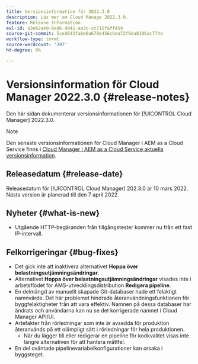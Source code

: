 ```yaml
---
title: Versionsinformation för 2022.3.0
description: Läs mer om Cloud Manage 2022.3.0.
feature: Release Information
exl-id: a3eb2ae9-6ed6-4941-aa3c-cc715faff459
source-git-commit: 5ced643fabe0a670e456cbea72f9da8196ac774a
workflow-type: tm+mt
source-wordcount: '207'
ht-degree: 0%

---
```


# Versionsinformation för Cloud Manager 2022.3.0 {#release-notes}

Den här sidan dokumenterar versionsinformationen för [!UICONTROL Cloud Manager] 2022.3.0.

>[!NOTE]
>
>Den senaste versionsinformationen för Cloud Manager i AEM as a Cloud Service finns i [Cloud Manager i AEM as a Cloud Service aktuella versionsinformation](https://experienceleague.adobe.com/en/docs/experience-manager-cloud-service/content/release-notes/cloud-manager/current).

## Releasedatum {#release-date}

Releasedatum för [!UICONTROL Cloud Manager] 202.3.0 är 10 mars 2022. Nästa version är planerad till den 7 april 2022.

## Nyheter {#what-is-new}

* Utgående HTTP-begäranden från tillgångstester kommer nu från ett fast IP-intervall.


## Felkorrigeringar {#bug-fixes}

* Det gick inte att inaktivera alternativet **Hoppa över belastningsutjämningsändringar**.
* Alternativet **Hoppa över belastningsutjämningsändringar** visades inte i arbetsflödet för AMS-utvecklingsdistribution **Redigera pipeline**.
* En delmängd av manuellt skapade Git-databaser hade ett felaktigt namnvärde. Det här problemet hindrade återanvändningsfunktionen för byggfelaktigheter från att vara effektiv. Namnen på dessa databaser har ändrats och användarna kan nu se det korrigerade namnet i Cloud Manager API/UI.
* Artefakter från rörledningar som inte är avsedda för produktion återanvänds på ett olämpligt sätt i rörledningar för hela produktionen.
   * När du lägger till eller redigerar en pipeline för kodkvalitet visas inte längre alternativen för att hantera måttfel.
* En del oväntade pipelinevariabelkonfigurationer kan orsaka i byggsteget.
